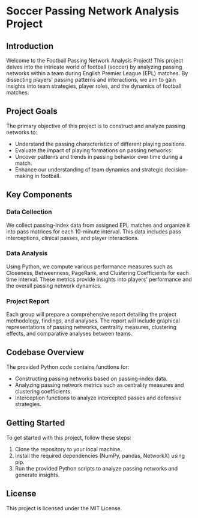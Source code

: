 # Soccer Passing Network Analysis Project

## Introduction

Welcome to the Football Passing Network Analysis Project! This project delves into the intricate world of football (soccer) by analyzing passing networks within a team during English Premier League (EPL) matches. By dissecting players' passing patterns and interactions, we aim to gain insights into team strategies, player roles, and the dynamics of football matches.

## Project Goals

The primary objective of this project is to construct and analyze passing networks to:

- Understand the passing characteristics of different playing positions.
- Evaluate the impact of playing formations on passing networks.
- Uncover patterns and trends in passing behavior over time during a match.
- Enhance our understanding of team dynamics and strategic decision-making in football.

## Key Components

### Data Collection
We collect passing-index data from assigned EPL matches and organize it into pass matrices for each 10-minute interval. This data includes pass interceptions, clinical passes, and player interactions.

### Data Analysis
Using Python, we compute various performance measures such as Closeness, Betweenness, PageRank, and Clustering Coefficients for each time interval. These metrics provide insights into players' performance and the overall passing network dynamics.

### Project Report
Each group will prepare a comprehensive report detailing the project methodology, findings, and analyses. The report will include graphical representations of passing networks, centrality measures, clustering effects, and comparative analyses between teams.

## Codebase Overview

The provided Python code contains functions for:
- Constructing passing networks based on passing-index data.
- Analyzing passing network metrics such as centrality measures and clustering coefficients.
- Interception functions to analyze intercepted passes and defensive strategies.

## Getting Started

To get started with this project, follow these steps:
1. Clone the repository to your local machine.
2. Install the required dependencies (NumPy, pandas, NetworkX) using pip.
3. Run the provided Python scripts to analyze passing networks and generate insights.

## License

This project is licensed under the MIT License.
